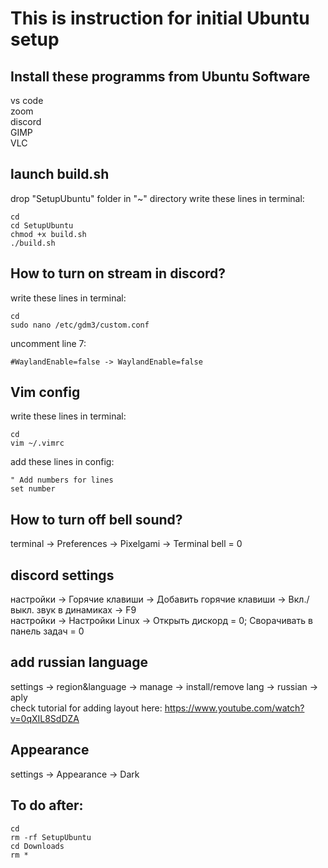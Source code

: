 # This is instruction for initial Ubuntu setup

## Install these programms from Ubuntu Software
vs code  
zoom  
discord  
GIMP  
VLC

## launch build.sh
  drop "SetupUbuntu" folder in "~" directory
  write these lines in terminal:
```
cd
cd SetupUbuntu
chmod +x build.sh
./build.sh
```

## How to turn on stream in discord?
write these lines in terminal:  
```
cd
sudo nano /etc/gdm3/custom.conf
```
uncomment line 7:  
```
#WaylandEnable=false -> WaylandEnable=false
```


## Vim config
write these lines in terminal:  
```
cd
vim ~/.vimrc
```
add these lines in config:  
```
" Add numbers for lines
set number
```


## How to turn off bell sound?
terminal -> Preferences -> Pixelgami -> Terminal bell = 0  


## discord settings
настройки -> Горячие клавиши -> Добавить горячие клавиши -> Вкл./выкл. звук в динамиках -> F9  
настройки -> Настройки Linux -> Открыть дискорд = 0; Сворачивать в панель задач = 0  


## add russian language
settings -> region&language -> manage -> install/remove lang -> russian -> aply  
check tutorial for adding layout here: https://www.youtube.com/watch?v=0qXIL8SdDZA


## Appearance
settings -> Appearance -> Dark


## To do after:
```
cd
rm -rf SetupUbuntu
cd Downloads
rm *
```
